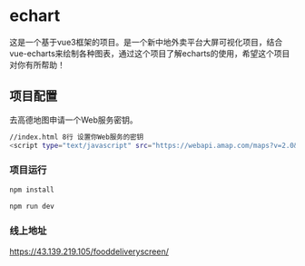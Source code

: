 # echart

这是一个基于vue3框架的项目。是一个新中地外卖平台大屏可视化项目，结合vue-echarts来绘制各种图表，通过这个项目了解echarts的使用，希望这个项目对你有所帮助！


## 项目配置
去高德地图申请一个Web服务密钥。
```sh
//index.html 8行 设置你Web服务的密钥
<script type="text/javascript" src="https://webapi.amap.com/maps?v=2.0&key="<Your Key>"></script> 
```


### 项目运行

```sh
npm install

npm run dev
```

### 线上地址

https://43.139.219.105/fooddeliveryscreen/

